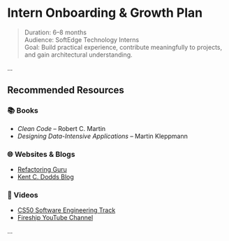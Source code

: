 # Intern Onboarding & Growth Plan

> Duration: 6–8 months  
> Audience: SoftEdge Technology Interns  
> Goal: Build practical experience, contribute meaningfully to projects, and gain architectural understanding.

...

## Recommended Resources

### 📚 Books
- *Clean Code* – Robert C. Martin
- *Designing Data-Intensive Applications* – Martin Kleppmann

### 🌐 Websites & Blogs
- [Refactoring Guru](https://refactoring.guru/)
- [Kent C. Dodds Blog](https://kentcdodds.com/blog)

### 🎥 Videos
- [CS50 Software Engineering Track](https://cs50.harvard.edu)
- [Fireship YouTube Channel](https://www.youtube.com/c/Fireship)

...
